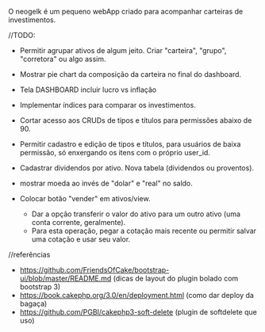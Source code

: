 O neogelk é um pequeno webApp criado para acompanhar carteiras de investimentos.

//TODO:
- Permitir agrupar ativos de algum jeito. Criar "carteira", "grupo", "corretora" ou algo assim.
- Mostrar pie chart da composição da carteira no final do dashboard.
- Tela DASHBOARD incluir lucro vs inflação
- Implementar índices para comparar os investimentos.
- Cortar acesso aos CRUDs de tipos e títulos para permissões abaixo de 90.
- Permitir cadastro e edição de tipos e títulos, para usuários de baixa permissão, só enxergando os itens com o próprio user_id.
- Cadastrar dividendos por ativo. Nova tabela (dividendos ou proventos).
- mostrar moeda ao invés de "dolar" e "real" no saldo.

- Colocar botão "vender" em ativos/view. 
  - Dar a opção transferir o valor do ativo para um outro ativo (uma conta corrente, geralmente).
  - Para esta operação, pegar a cotação mais recente ou permitir salvar uma cotação e usar seu valor.

//referências
- https://github.com/FriendsOfCake/bootstrap-ui/blob/master/README.md (dicas de layout do plugin bolado com bootstrap 3)
- https://book.cakephp.org/3.0/en/deployment.html (como dar deploy da bagaça)
- https://github.com/PGBI/cakephp3-soft-delete (plugin de softdelete que uso)
